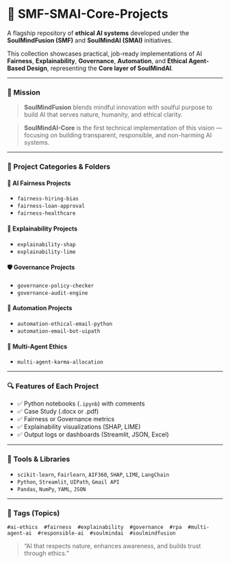 # 🧠 SMF-SMAI-Core-Projects

A flagship repository of **ethical AI systems** developed under the **SoulMindFusion (SMF)** and **SoulMindAI (SMAI)** initiatives.

This collection showcases practical, job-ready implementations of AI **Fairness**, **Explainability**, **Governance**, **Automation**, and **Ethical Agent-Based Design**, representing the **Core layer of SoulMindAI**.

---

### 🌟 Mission

> **SoulMindFusion** blends mindful innovation with soulful purpose to build AI that serves nature, humanity, and ethical clarity.

> **SoulMindAI-Core** is the first technical implementation of this vision — focusing on building transparent, responsible, and non-harming AI systems.

---

### 📂 Project Categories & Folders

#### 🔷 AI Fairness Projects

* `fairness-hiring-bias`
* `fairness-loan-approval`
* `fairness-healthcare`

#### 🔶 Explainability Projects

* `explainability-shap`
* `explainability-lime`

#### 🛡 Governance Projects

* `governance-policy-checker`
* `governance-audit-engine`

#### 🤖 Automation Projects

* `automation-ethical-email-python`
* `automation-email-bot-uipath`

#### 🤝 Multi-Agent Ethics

* `multi-agent-karma-allocation`

---

### 🔍 Features of Each Project

* ✅ Python notebooks (`.ipynb`) with comments
* ✅ Case Study (.docx or .pdf)
* ✅ Fairness or Governance metrics
* ✅ Explainability visualizations (SHAP, LIME)
* ✅ Output logs or dashboards (Streamlit, JSON, Excel)

---

### 🧰 Tools & Libraries

* `scikit-learn`, `Fairlearn`, `AIF360`, `SHAP`, `LIME`, `LangChain`
* `Python`, `Streamlit`, `UIPath`, `Gmail API`
* `Pandas`, `NumPy`, `YAML`, `JSON`

---

### 📌 Tags (Topics)

```
#ai-ethics  #fairness  #explainability  #governance  #rpa  #multi-agent-ai  #responsible-ai  #soulmindai  #soulmindfusion
```

> “AI that respects nature, enhances awareness, and builds trust through ethics.”
